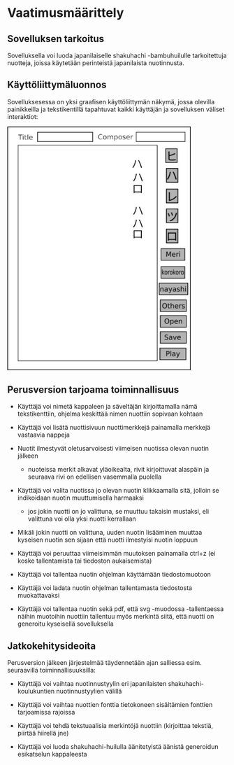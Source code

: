 # Vaatimusmäärittely

## Sovelluksen tarkoitus

Sovelluksella voi luoda japanilaiselle shakuhachi -bambuhuilulle tarkoitettuja nuotteja, joissa käytetään perinteistä japanilaista nuotinnusta.

## Käyttöliittymäluonnos

Sovelluksesessa on yksi graafisen käyttöliittymän näkymä, jossa olevilla painikkeilla ja tekstikentillä tapahtuvat kaikki käyttäjän ja sovelluksen väliset interaktiot:

<img src="https://github.com/ElectricShakuhachi/ot-harjoitustyo/blob/master/dokumentaatio/kuvat/v-1.jpg" width="420">

## Perusversion tarjoama toiminnallisuus

- Käyttäjä voi nimetä kappaleen ja säveltäjän kirjoittamalla nämä tekstikenttiin, ohjelma keskittää nimen nuottiin sopivaan kohtaan

- Käyttäjä voi lisätä nuottisivuun nuottimerkkejä painamalla merkkejä vastaavia nappeja

- Nuotit ilmestyvät oletusarvoisesti viimeisen nuotissa olevan nuotin jälkeen
   - nuoteissa merkit alkavat yläoikealta, rivit kirjoittuvat alaspäin ja seuraava rivi on edellisen vasemmalla puolella

- Käyttäjä voi valita nuotissa jo olevan nuotin klikkaamalla sitä, jolloin se indikoidaan nuotin muuttumisella harmaaksi
   - jos jokin nuotti on jo valittuna, se muuttuu takaisin mustaksi, eli valittuna voi olla yksi nuotti kerrallaan

- Mikäli jokin nuotti on valittuna, uuden nuotin lisääminen muuttaa kyseisen nuotin sen sijaan että nuotti ilmestyisi nuotin loppuun

- Käyttäjä voi peruuttaa viimeisimmän muutoksen painamalla ctrl+z (ei koske tallentamista tai tiedoston aukaisemista)

- Käyttäjä voi tallentaa nuotin ohjelman käyttämään tiedostomuotoon

- Käyttäjä voi ladata nuotin ohjelman tallentamasta tiedostosta muokattavaksi

- Käyttäjä voi tallentaa nuotin sekä pdf, että svg -muodossa
    -tallentaessa näihin muotoihin nuottiin tallentuu myös merkintä siitä, että nuotti on generoitu kyseisellä sovelluksella

## Jatkokehitysideoita

Perusversion jälkeen järjestelmää täydennetään ajan salliessa esim. seuraavilla toiminnallisuuksilla:

- Käyttäjä voi vaihtaa nuotinnustyylin eri japanilaisten shakuhachi-koulukuntien nuotinnustyylien välillä

- Käyttäjä voi vaihtaa nuottien fonttia tietokoneen sisältämien fonttien tarjoamissa rajoissa

- Käyttäjä voi tehdä tekstuaalisia merkintöjä nuottiin (kirjoittaa tekstiä, piirtää hiirellä jne)

- Käyttäjä voi luoda shakuhachi-huilulla äänitetyistä äänistä generoidun esikatselun kappaleesta
